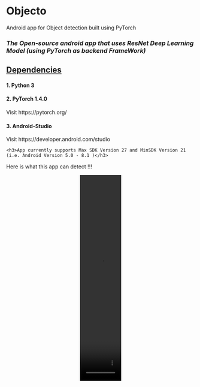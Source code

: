 # Objecto
Android app for Object detection built using PyTorch

<h3><I>The Open-source android app that uses ResNet Deep Learning Model (using PyTorch as backend FrameWork)</I></h3>

  <h2><U><B>Dependencies</B></U></h2>
<h4>1. Python 3 </h4>
<h4>2. PyTorch 1.4.0</h4>  
    Visit https://pytorch.org/
<h4>3. Android-Studio</h4>
    Visit https://developer.android.com/studio


    <h3>App currently supports Max SDK Version 27 and MinSDK Version 21 (i.e. Android Version 5.0 - 8.1 )</h3>
    
Here is what this app can detect !!!

<div>
<center>
<video width="110" height="550" src="images/test.mp4" type="video/mp4" controls>
</video>
</center>
</div>
